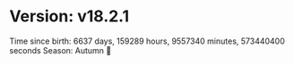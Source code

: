 # Version: v18.2.1
Time since birth: 6637 days, 159289 hours, 9557340 minutes, 573440400 seconds
Season: Autumn 🍁
